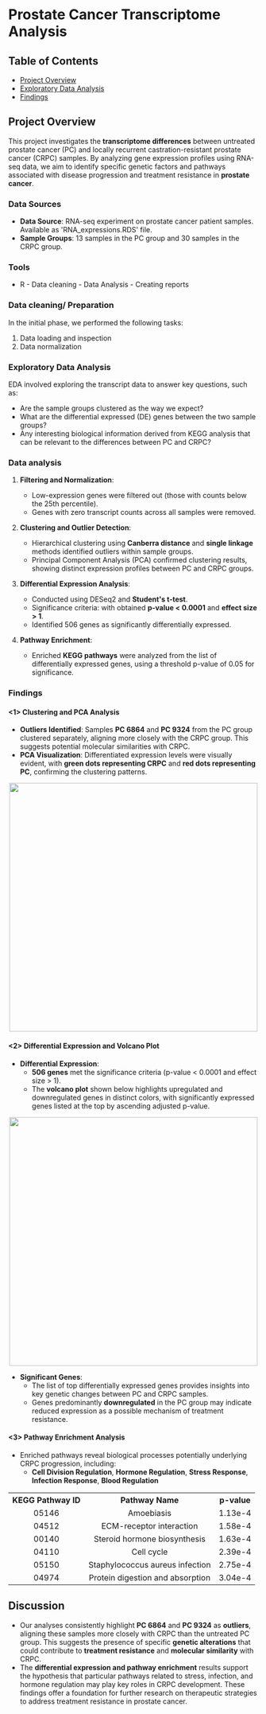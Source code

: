 # Prostate Cancer Transcriptome Analysis

## Table of Contents
- [Project Overview](#project-overview)
- [Exploratory Data Analysis](#exploratory-data-analysis)
- [Findings](#findings)

## Project Overview
This project investigates the **transcriptome differences** between untreated prostate cancer (PC) and locally recurrent castration-resistant prostate cancer (CRPC) samples. By analyzing gene expression profiles using RNA-seq data, we aim to identify specific genetic factors and pathways associated with disease progression and treatment resistance in **prostate cancer**.

### Data Sources

- **Data Source**: RNA-seq experiment on prostate cancer patient samples. Available as 'RNA_expressions.RDS' file.
- **Sample Groups**: 13 samples in the PC group and 30 samples in the CRPC group.
  
### Tools

- R - Data cleaning - Data Analysis - Creating reports

### Data cleaning/ Preparation

In the initial phase, we performed the following tasks:
1. Data loading and inspection
2. Data normalization

### Exploratory Data Analysis

EDA involved exploring the transcript data to answer key questions, such as:

- Are the sample groups clustered as the way we expect?
- What are the differential expressed (DE) genes between the two sample groups?
- Any interesting biological information derived from KEGG analysis that can be relevant to 
 the differences between PC and CRPC?

### Data analysis

1. **Filtering and Normalization**: 
   - Low-expression genes were filtered out (those with counts below the 25th percentile).
   - Genes with zero transcript counts across all samples were removed.

2. **Clustering and Outlier Detection**:
   - Hierarchical clustering using **Canberra distance** and **single linkage** methods identified outliers within sample groups.
   - Principal Component Analysis (PCA) confirmed clustering results, showing distinct expression profiles between PC and CRPC groups.

3. **Differential Expression Analysis**:
   - Conducted using DESeq2 and **Student's t-test**.
   - Significance criteria: with obtained **p-value < 0.0001** and **effect size > 1**.
   - Identified 506 genes as significantly differentially expressed.

4. **Pathway Enrichment**:
   - Enriched **KEGG pathways** were analyzed from the list of differentially expressed genes, using a threshold p-value of 0.05 for significance.

### Findings

#### <1> Clustering and PCA Analysis
- **Outliers Identified**: Samples **PC 6864** and **PC 9324** from the PC group clustered separately, aligning more closely with the CRPC group. This suggests potential molecular similarities with CRPC.
- **PCA Visualization**: Differentiated expression levels were visually evident, with **green dots representing CRPC** and **red dots representing PC**, confirming the clustering patterns.

<p align="center">
  <img src="https://github.com/user-attachments/assets/edf84705-4802-4d5a-a8b5-0e326d9f934b" width="500">
</p>

#### <2> Differential Expression and Volcano Plot
- **Differential Expression**:
  - **506 genes** met the significance criteria (p-value < 0.0001 and effect size > 1).
  - The **volcano plot** shown below highlights upregulated and downregulated genes in distinct colors, with significantly expressed genes listed at the top by ascending adjusted p-value.

<p align="center">
  <img src="https://github.com/chinguyen19/Bioinformatics-projects/assets/66997827/09b32518-6940-43a7-aeb5-7c1539f8887e" width="500">
</p>

- **Significant Genes**: 
  - The list of top differentially expressed genes provides insights into key genetic changes between PC and CRPC samples.
  - Genes predominantly **downregulated** in the PC group may indicate reduced expression as a possible mechanism of treatment resistance.

#### <3> Pathway Enrichment Analysis
- Enriched pathways reveal biological processes potentially underlying CRPC progression, including:
  - **Cell Division Regulation**, **Hormone Regulation**, **Stress Response**, **Infection Response**, **Blood Regulation**

<table align="center">
  <tr>
    <th style="text-align:center;">KEGG Pathway ID</th>
    <th style="text-align:center;">Pathway Name</th>
    <th style="text-align:center;">p-value</th>
  </tr>
  <tr>
    <td style="text-align:center;">05146</td>
    <td style="text-align:center;">Amoebiasis</td>
    <td style="text-align:center;">1.13e-4</td>
  </tr>
  <tr>
    <td style="text-align:center;">04512</td>
    <td style="text-align:center;">ECM-receptor interaction</td>
    <td style="text-align:center;">1.58e-4</td>
  </tr>
  <tr>
    <td style="text-align:center;">00140</td>
    <td style="text-align:center;">Steroid hormone biosynthesis</td>
    <td style="text-align:center;">1.63e-4</td>
  </tr>
  <tr>
    <td style="text-align:center;">04110</td>
    <td style="text-align:center;">Cell cycle</td>
    <td style="text-align:center;">2.39e-4</td>
  </tr>
  <tr>
    <td style="text-align:center;">05150</td>
    <td style="text-align:center;">Staphylococcus aureus infection</td>
    <td style="text-align:center;">2.75e-4</td>
  </tr>
  <tr>
    <td style="text-align:center;">04974</td>
    <td style="text-align:center;">Protein digestion and absorption</td>
    <td style="text-align:center;">3.04e-4</td>
  </tr>
</table>
  
      
## Discussion
- Our analyses consistently highlight **PC 6864** and **PC 9324** as **outliers**, aligning these samples more closely with CRPC than the untreated PC group. This suggests the presence of specific **genetic alterations** that could contribute to **treatment resistance** and **molecular similarity** with CRPC.
- The **differential expression and pathway enrichment** results support the hypothesis that particular pathways related to stress, infection, and hormone regulation may play key roles in CRPC development. These findings offer a foundation for further research on therapeutic strategies to address treatment resistance in prostate cancer.


